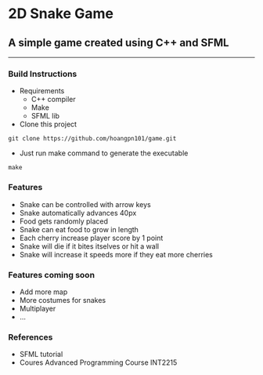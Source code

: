 ﻿# 2D Snake Game

## A simple game created using C++ and SFML

---

### Build Instructions

- Requirements
  - C++ compiler
  - Make
  - SFML lib
- Clone this project
```
git clone https://github.com/hoangpn101/game.git
```
- Just run make command to generate the executable
```
make
```

### Features

- Snake can be controlled with arrow keys
- Snake automatically advances 40px
- Food gets randomly placed
- Snake can eat food to grow in length
- Each cherry increase player score by 1 point
- Snake will die if it bites itselves or hit a wall
- Snake will increase it speeds more if they eat more cherries

### Features coming soon

- Add more map
- More costumes for snakes
- Multiplayer
- ...

### References

- SFML tutorial
- Coures Advanced Programming Course INT2215 


